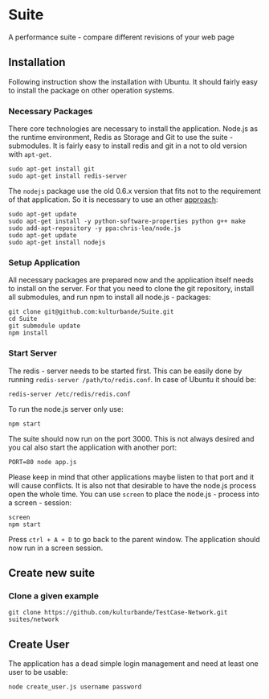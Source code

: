 # Suite

A performance suite - compare different revisions of your web page

## Installation

Following instruction show the installation with Ubuntu. It should fairly easy to install the package on other operation systems.

### Necessary Packages

There core technologies are necessary to install the application. Node.js as the runtime environment, Redis as Storage and Git to use the suite - submodules. It is fairly easy to install redis and git in a not to old version with ```apt-get```.


	sudo apt-get install git
	sudo apt-get install redis-server


The ```nodejs``` package use the old 0.6.x version that fits not to the requirement of that application. So it is necessary to use an other [approach](https://github.com/joyent/node/wiki/Installing-Node.js-via-package-manager):

	sudo apt-get update
	sudo apt-get install -y python-software-properties python g++ make
	sudo add-apt-repository -y ppa:chris-lea/node.js
	sudo apt-get update
	sudo apt-get install nodejs

### Setup Application

All necessary packages are prepared now and the application itself needs to install on the server. For that you need to clone the git repository, install all submodules, and run npm to install all node.js - packages:

	git clone git@github.com:kulturbande/Suite.git
	cd Suite
	git submodule update
	npm install

### Start Server

The redis - server needs to be started first. This can be easily done by running ```redis-server /path/to/redis.conf```. In case of Ubuntu it should be:

	redis-server /etc/redis/redis.conf

To run the node.js server only use:

	npm start

The suite should now run on the port 3000. This is not always desired and you cal also start the application with another port:

	PORT=80 node app.js

Please keep in mind that other applications maybe listen to that port and it will cause conflicts. It is also not that desirable to have the node.js process open the whole time. You can use ```screen``` to place the node.js - process into a screen - session:

	screen
	npm start

Press ```ctrl + A + D``` to go back to the parent window. The application should now run in a screen session.

## Create new suite

### Clone a given example


	git clone https://github.com/kulturbande/TestCase-Network.git suites/network


## Create User

The application has a dead simple login management and need at least one user to be usable:


	node create_user.js username password


